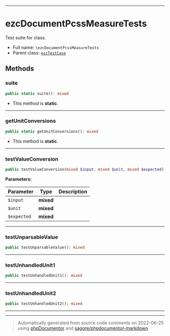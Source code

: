 ***

# ezcDocumentPcssMeasureTests

Test suite for class.



* Full name: `\ezcDocumentPcssMeasureTests`
* Parent class: [`ezcTestCase`](./ezcTestCase.md)




## Methods


### suite



```php
public static suite(): mixed
```



* This method is **static**.







***

### getUnitConversions



```php
public static getUnitConversions(): mixed
```



* This method is **static**.







***

### testValueConversion



```php
public testValueConversion(mixed $input, mixed $unit, mixed $expected): mixed
```








**Parameters:**

| Parameter | Type | Description |
|-----------|------|-------------|
| `$input` | **mixed** |  |
| `$unit` | **mixed** |  |
| `$expected` | **mixed** |  |




***

### testUnparsableValue



```php
public testUnparsableValue(): mixed
```











***

### testUnhandledUnit1



```php
public testUnhandledUnit1(): mixed
```











***

### testUnhandledUnit2



```php
public testUnhandledUnit2(): mixed
```











***


***
> Automatically generated from source code comments on 2022-06-25 using [phpDocumentor](http://www.phpdoc.org/) and [saggre/phpdocumentor-markdown](https://github.com/Saggre/phpDocumentor-markdown)
